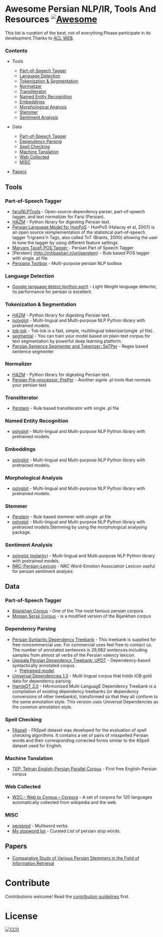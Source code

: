 # Awesome Persian NLP/IR, Tools And Resources [![Awesome](https://cdn.rawgit.com/sindresorhus/awesome/d7305f38d29fed78fa85652e3a63e154dd8e8829/media/badge.svg)](https://github.com/sindresorhus/awesome)

This list is curation of the best, not of everything.Please participate in its development.Thanks to [ACL WEB](http://aclweb.org/aclwiki/index.php?title=Resources_for_Persian).
### Contents
 - Tools
    - [Part-of-Speech Tagger](https://github.com/mhbashari/awesome-persian-nlp-ir#part-of-speech-tagger)
    - [Language Detection](https://github.com/mhbashari/awesome-persian-nlp-ir#language-detection)
    - [Tokenization & Segmentation](https://github.com/mhbashari/awesome-persian-nlp-ir#tokenization--segmentation)
    - [Normalizer](https://github.com/mhbashari/awesome-persian-nlp-ir#normalizer)
    - [Transliterator](https://github.com/mhbashari/awesome-persian-nlp-ir#transliterator)
    - [Named Entity Recognition](https://github.com/mhbashari/awesome-persian-nlp-ir#named-entity-recognition)
    - [Embeddings](https://github.com/mhbashari/awesome-persian-nlp-ir#embeddings)
    - [Morphological Analysis](https://github.com/mhbashari/awesome-persian-nlp-ir#morphological-analysis)
    - [Stemmer](https://github.com/mhbashari/awesome-persian-nlp-ir#stemmer)
    - [Sentiment Analysis](https://github.com/mhbashari/awesome-persian-nlp-ir#sentiment-analysis)
    
 - Data
    - [Part-of-Speech Tagger](https://github.com/mhbashari/awesome-persian-nlp-ir#part-of-speech-tagger-1)
    - [Dependency Parsing](https://github.com/mhbashari/awesome-persian-nlp-ir#dependency-parsing)
    - [Spell Checking](https://github.com/mhbashari/awesome-persian-nlp-ir#spell-checking)
    - [Machine Tanslation](https://github.com/mhbashari/awesome-persian-nlp-ir#machine-tanslation)
    - [Web Collected](https://github.com/mhbashari/awesome-persian-nlp-ir#web-collected)
    - [MISC](https://github.com/mhbashari/awesome-persian-nlp-ir#misc)
 
 - [Papers](https://github.com/mhbashari/awesome-persian-nlp-ir#papers)
    
 
## Tools
### Part-of-Speech Tagger
  - [farsiNLPTools](http://mhbashari.ir/url/farsiools) - Open-source dependency parser, part-of-speech tagger, and text normalizer for Farsi (Persian).
  - [HAZM](http://mhbashari.ir/url/hazm) - Python library for digesting Persian text.
  - [Persian Language Model for HunPoS](http://mhbashari.ir/url/unoager) - HunPoS (Halacsy et al, 2007) is an open source reimplementation of the statistical part-of-speech tagger Trigrams'n Tags, also called TnT (Brants, 2000) allowing the user to tune the tagger by using different feature settings.
  - [Maryam Tavafi POS Tagger ](http://mhbashari.ir/url/aryamavafi) - Persian Part of Speech Tagger
  - [Perstem] (http://mhbashari.ir/url/perstem) - Rule based POS tagger with single .pl file
  - [Persianp Toolbox](http://mhbashari.ir/url/ersianpoolbox) - Multi-purpose persian NLP toolbox

### Language Detection
  - [Google language detect (python port)](http://mhbashari.ir/url/langdetect) - Light Weight language detector, its performance for persian is excellent.
  
### Tokenization & Segmentation
   - [HAZM](http://mhbashari.ir/url/hazm) - Python library for digesting Persian text.
   - [polyglot](http://mhbashari.ir/url/polyglot) - Multi-lingual and Multi-purpose NLP Python library with pretrained models.
   - [tok-tok](http://mhbashari.ir/url/tok-tok) - Tok-tok is a fast, simple, multilingual tokenizer(single .pl file).
   - [segmental](http://mhbashari.ir/url/segmental) - You can train your model based on plain-text corpus for text segmentation by powerful deep learning platform.
   - [Persian Sentence Segmenter and Tokenizer: SeTPer](http://mhbashari.ir/url/setper) - Regex based sentence segmenter

### Normalizer
   - [HAZM](http://mhbashari.ir/url/hazm) - Python library for digesting Persian text.
   - [Persian Pre-processor: PrePer](http://mhbashari.ir/url/preper) - Another signle .pl tools that normals your persian text
   
### Transliterator
   - [Perstem](http://mhbashari.ir/url/perstem) - Rule based transliterator with single .pl file
   
### Named Entity Recognition
   - [polyglot](http://mhbashari.ir/url/polyglot) - Multi-lingual and Multi-purpose NLP Python library with pretrained models.

### Embeddings
   - [polyglot](http://mhbashari.ir/url/polyglot) - Multi-lingual and Multi-purpose NLP Python library with pretrained models. 

### Morphological Analysis
   - [polyglot](http://mhbashari.ir/url/polyglot) - Multi-lingual and Multi-purpose NLP Python library with pretrained models. 

### Stemmer
   - [Perstem](http://mhbashari.ir/url/perstem) - Rule based stemmer with single .pl file
   - [polyglot](http://mhbashari.ir/url/polyglot) - Multi-lingual and Multi-purpose NLP Python library with pretrained models.Stemming by using the morphological analysing package.

### Sentiment Analysis
   - [polyglot (polarity)](http://mhbashari.ir/url/polyglot) - Multi-lingual and Multi-purpose NLP Python library with pretrained models.
   - [NRC-Persian-Lexicon](http://mhbashari.ir/url/nrcperlex) - NRC Word-Emotion Association Lexicon useful for persian sentiment analysis

   
## Data
### Part-of-Speech Tagger
   - [Bijankhan Corpus](http://mhbashari.ir/url/bijankhan) - One of the The most famous persian corpora
   - [Mojgan Seraji Corpus](http://mhbashari.ir/url/ppsalaersianorpus) - is a modified version of the Bijankhan corpus
   

### Dependency Parsing
   - [Persian Syntactic Dependency Treebank](http://mhbashari.ir/url/perdt) - This treebank is supplied for free noncommercial use. For commercial uses feel free to contact us. The number of annotated sentences is 29,982 sentences including samples from almost all verbs of the Persian valency lexicon.   
   - [Uppsala Persian Dependency Treebank: UPDT](http://mhbashari.ir/url/updt) - Dependency-based syntactically annotated corpus.
     - [Pretrained model](http://mhbashari.ir/url/parsper-mate)
   - [Universal Dependencies 1.3](http://mhbashari.ir/url/niversalependencies) - Multi lingual corpus that holds IOB gold data for dependency parsing
   - [HamleDT 3.0](http://mhbashari.ir/url/amle) - HArmonized Multi-LanguagE Dependency Treebank is a compilation of existing dependency treebanks (or dependency conversions of other treebanks), transformed so that they all conform to the same annotation style. This version uses Universal Dependencies as the common annotation style.

   
### Spell Checking
   - [FAspell](http://mhbashari.ir/url/spell) - FASpell dataset was developed for the evaluation of spell checking algorithms. It contains a set of pairs of misspelled Persian words and their corresponding corrected forms similar to the ASpell dataset used for English.

### Machine Tanslation
   - [TEP: Tehran English-Persian Parallel Corpus](http://mhbashari.ir/url/ehranabesources) - First free English-Persian corpus

### Web Collected
   - [W2C – Web to Corpus – Corpora](http://mhbashari.ir/url/2ebtoorpus) - A set of corpora for 120 languages automatically collected from wikipedia and the web. 

### MISC
   - [perspred](http://mhbashari.ir/url/perspred) - Multiword verbs. 
   - [My stopword list](http://mhbashari.ir/url/fastopwords) - Curated List of persian stop words.
   
## Papers
   - [Comparative Study of Various Persian Stemmers in the Field of Information Retrieval ](http://mhbashari.ir/url/stemmerpaper01)

# Contribute

Contributions welcome! Read the [contribution guidelines](contributing.md) first.

# License

[![CC0](https://i.creativecommons.org/p/zero/1.0/88x31.png)](https://creativecommons.org/publicdomain/zero/1.0/)

